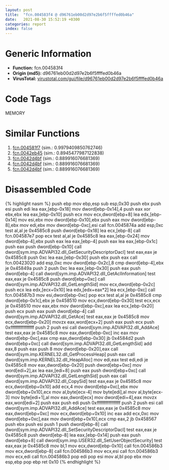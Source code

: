 ```yaml
---
layout: post
title:  "fcn.004583f4 @ d96761eb00d2d97e2b6f5ffffed0b46a"
date:   2021-08-30 15:52:19 +0300
categories: report
index: false
---
```


# Generic Information
- **Function:** fcn.004583f4
- **Origin (md5):** d96761eb00d2d97e2b6f5ffffed0b46a
- **VirusTotal:** [virustotal.com/gui/file/d96761eb00d2d97e2b6f5ffffed0b46a][virustotal_ref]

# Code Tags
<span class="tag" id="MEMORY">MEMORY</span>


# Similar Functions

1. [fcn.004581f7][similar_1_ref] (sim.: 0.9979409850762746)
2. [fcn.0042eb45][similar_2_ref] (sim.: 0.8945477987122838)
3. [fcn.0042d4bf][similar_3_ref] (sim.: 0.889916076681369)
4. [fcn.0042d4bf][similar_4_ref] (sim.: 0.889916076681369)
5. [fcn.0042d4bf][similar_5_ref] (sim.: 0.889916076681369)


# Disassembled Code

{% highlight nasm %}
push ebp
mov ebp,esp
sub esp,0x30
push ebx
push esi
push edi
lea eax,[ebp-0x18]
mov dword[ebp-0x14],4
push eax
xor ebx,ebx
lea eax,[ebp-0x10]
push ecx
mov ecx,dword[ebp+8]
lea edx,[ebp-0x14]
mov esi,ebx
mov dword[ebp-0x10],ebx
push eax
mov dword[ebp-8],ebx
mov edi,ebx
mov dword[ebp-0xc],esi
call fcn.0045874a
add esp,0xc
test al,al
je 0x4585c8
push dword[ebp-0x18]
lea ecx,[ebp-8]
call fcn.004587e7
pop ecx
test al,al
je 0x4585c8
lea eax,[ebp-0x24]
mov dword[ebp-4],ebx
push eax
lea eax,[ebp-4]
push eax
lea eax,[ebp-0x1c]
push eax
push dword[ebp-0x10]
call dword[sym.imp.ADVAPI32.dll_GetSecurityDescriptorDacl]
test eax,eax
je 0x4585c8
push 0xc
lea eax,[ebp-0x30]
push ebx
push eax
call fcn.00423020
add esp,0xc
mov dword[ebp-0x2c],8
cmp dword[ebp-4],ebx
je 0x45849a
push 2
push 0xc
lea eax,[ebp-0x30]
push eax
push dword[ebp-4]
call dword[sym.imp.ADVAPI32.dll_GetAclInformation]
test eax,eax
je 0x4585c8
push dword[ebp+0xc]
call dword[sym.imp.ADVAPI32.dll_GetLengthSid]
mov ecx,dword[ebp-0x2c]
push ecx
lea edx,[ecx+0x10]
lea edx,[edx+eax*2]
lea ecx,[ebp-0xc]
call fcn.004587b3
mov esi,dword[ebp-0xc]
pop ecx
test al,al
je 0x4585c8
cmp dword[ebp-0x1c],ebx
je 0x458510
mov ecx,dword[ebp-0x30]
test ecx,ecx
je 0x458510
mov eax,ebx
mov dword[ebp-0xc],eax
lea ecx,[ebp-0x20]
push ecx
push eax
push dword[ebp-4]
call dword[sym.imp.ADVAPI32.dll_GetAce]
test eax,eax
je 0x4585c8
mov ecx,dword[ebp-0x20]
movzx eax,word[ecx+2]
push eax
push ecx
push 0xffffffffffffffff
push 2
push esi
call dword[sym.imp.ADVAPI32.dll_AddAce]
test eax,eax
je 0x4585c8
mov eax,dword[ebp-0xc]
inc eax
mov dword[ebp-0xc],eax
cmp eax,dword[ebp-0x30]
jb 0x4584d2
push dword[ebp+0xc]
call dword[sym.imp.ADVAPI32.dll_GetLengthSid]
add eax,8
push eax
push 8
mov dword[ebp-0x20],eax
call dword[sym.imp.KERNEL32.dll_GetProcessHeap]
push eax
call dword[sym.imp.KERNEL32.dll_HeapAlloc]
mov edi,eax
test edi,edi
je 0x4585c8
mov eax,dword[ebp-0x20]
push dword[ebp+0xc]
mov word[edi+2],ax
lea eax,[edi+8]
push eax
push dword[ebp+0xc]
call dword[sym.imp.ADVAPI32.dll_GetLengthSid]
push eax
call dword[sym.imp.ADVAPI32.dll_CopySid]
test eax,eax
je 0x4585c8
mov ecx,dword[ebp+0x10]
add ecx,4
mov dword[ebp+0xc],ebx
mov dword[ebp+0x10],ecx
mov al,byte[ecx-4]
mov byte[edi],al
mov al,byte[ecx-3]
mov byte[edi+1],al
mov eax,dword[ecx]
mov dword[edi+4],eax
movzx eax,word[edi+2]
push eax
push edi
push 0xffffffffffffffff
push 2
push esi
call dword[sym.imp.ADVAPI32.dll_AddAce]
test eax,eax
je 0x4585c8
mov eax,dword[ebp+0xc]
mov ecx,dword[ebp+0x10]
inc eax
add ecx,0xc
mov dword[ebp+0xc],eax
mov dword[ebp+0x10],ecx
cmp eax,2
jb 0x458567
push ebx
push esi
push 1
push dword[ebp-8]
call dword[sym.imp.ADVAPI32.dll_SetSecurityDescriptorDacl]
test eax,eax
je 0x4585c8
push dword[ebp-8]
lea eax,[ebp-0x14]
push eax
push dword[ebp+8]
call dword[sym.imp.USER32.dll_SetUserObjectSecurity]
test eax,eax
je 0x4585c8
mov bl,1
mov ecx,dword[ebp-0x10]
call fcn.004586b3
mov ecx,dword[ebp-8]
call fcn.004586b3
mov ecx,esi
call fcn.004586b3
mov ecx,edi
call fcn.004586b3
pop edi
pop esi
mov al,bl
pop ebx
mov esp,ebp
pop ebp
ret 0x10
{% endhighlight %}


[similar_1_ref]: /report/fcn.004581f7@d96761eb00d2d97e2b6f5ffffed0b46a
[similar_2_ref]: /report/fcn.0042eb45@20a93604f17ee6f3c2aa7b1f7a497fcf
[similar_3_ref]: /report/fcn.0042d4bf@96a869ae624ddb4834a1d5a829f85469
[similar_4_ref]: /report/fcn.0042d4bf@505be53c36227b94e2fcc406f247f6e5
[similar_5_ref]: /report/fcn.0042d4bf@c077742bdc6d4f2c0ca7d0e2a6a94acf
[virustotal_ref]: https://www.virustotal.com/gui/file/d96761eb00d2d97e2b6f5ffffed0b46a